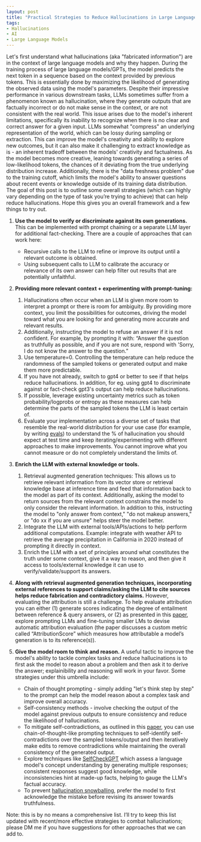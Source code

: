 ```yaml
---
layout: post
title: "Practical Strategies to Reduce Hallucinations in Large Language Models"
tags:
- Hallucinations
- AI
- Large Language Models
---
```

Let's first understand what hallucinations (aka "fabricated information") are in the context of large language models and why they happen. During the training process of large language models/GPTs, the model predicts the next token in a sequence based on the context provided by previous tokens. This is essentially done by maximizing the likelihood of generating the observed data using the model's parameters. Despite their impressive performance in various downstream tasks, LLMs sometimes suffer from a phenomenon known as hallucination, where they generate outputs that are factually incorrect or do not make sense in the context, or are not consistent with the real world. This issue arises due to the model's inherent limitations, specifically its inability to recognize when there is no clear and correct answer for a given input. LLMs somewhat "compress" an underlying representation of the world, which can be lossy during sampling or extraction. This can improve the model's creativity and ability to explore new outcomes, but it can also make it challenging to extract knowledge as is - an inherent tradeoff between the models' creativity and factualness. As the model becomes more creative, leaning towards generating a series of low-likelihood tokens, the chances of it deviating from the true underlying distribution increase. Additionally, there is the "data freshness problem" due to the training cutoff, which limits the model's ability to answer questions about recent events or knowledge outside of its training data distribution. The goal of this post is to outline some overall strategies (which can highly vary depending on the type of task you’re trying to achieve) that can help reduce hallucinations. Hope this gives you an overall framework and a few things to try out.

1. **Use the model to verify or discriminate against its own generations.** This can be implemented with prompt chaining or a separate LLM layer for additional fact-checking. There are a couple of approaches that can work here:
   * Recursive calls to the LLM to refine or improve its output until a relevant outcome is obtained.
   * Using subsequent calls to LLM to calibrate the accuracy or relevance of its own answer can help filter out results that are potentially unfaithful.

2. **Providing more relevant context + experimenting with prompt-tuning:**
   1. Hallucinations often occur when an LLM is given more room to interpret a prompt or there is room for ambiguity. By providing more context, you limit the possibilities for outcomes, driving the model toward what you are looking for and generating more accurate and relevant results.
   2. Additionally, instructing the model to refuse an answer if it is not confident. For example, by prompting it with: “Answer the question as truthfully as possible, and if you are not sure, respond with 'Sorry, I do not know the answer to the question.”
   3. Use temperature=0. Controlling the temperature can help reduce the randomness of the sampled tokens or generated output and make them more predictable.
   4. If you have not already, switch to gpt4 or better to see if that helps reduce hallucinations. In addition, for eg. using gpt4 to discriminate against or fact-check gpt3's output can help reduce hallucinations.
   5. If possible, leverage existing uncertainty metrics such as token probability/logprobs or entropy as these measures can help determine the parts of the sampled tokens the LLM is least certain of.
   6. Evaluate your implementation across a diverse set of tasks that resemble the real-world distribution for your use case (for example, by writing [evals](https://github.com/openai/evals)) to understand the % of hallucination you should expect at test time and keep iterating/experimenting with different approaches to make improvements. You cannot improve what you cannot measure or do not completely understand the limits of.

3. **Enrich the LLM with external knowledge or tools.**
   1. Retrieval augmented generation techniques: This allows us to retrieve relevant information from its vector store or retrieval knowledge base at inference time and feed that information back to the model as part of its context. Additionally, asking the model to return sources from the relevant context constrains the model to only consider the relevant information. In addition to this, instructing the model to "only answer from context," "do not makeup answers," or "do xx if you are unsure" helps steer the model better.
   2. Integrate the LLM with external tools/APIs/actions to help perform additional computations. Example: integrate with weather API to retrieve the average precipitation in California in 2020 instead of prompting it directly in context.
   3. Enrich the LLM with a set of principles around what constitutes the truth under some context, give it a way to reason, and then give it access to tools/external knowledge it can use to verify/validate/support its answers.

4. **Along with retrieval augmented generation techniques, incorporating external references to support claims/asking the LLM to cite sources helps reduce fabrication and contradictory claims.** However, evaluating the attribution is still a challenge. To help evaluate attribution you can either (1) generate scores indicating the degree of entailment between reference & query answers, or (2) as presented in this [paper](https://arxiv.org/pdf/2305.06311.pdf), explore prompting LLMs and fine-tuning smaller LMs to devise automatic attribution evaluation (the paper discusses a custom metric called “AttributionScore” which measures how attributable a model’s generation is to its reference(s)).

5. **Give the model room to think and reason.** A useful tactic to improve the model's ability to tackle complex tasks and reduce hallucinations is to first ask the model to reason about a problem and then ask it to derive the answer; explainibility and reasoning will work in your favor. Some strategies under this umbrella include:
   * Chain of thought prompting - simply adding "let's think step by step" to the prompt can help the model reason about a complex task and improve overall accuracy.
   * Self-consistency methods - involve checking the output of the model against previous outputs to ensure consistency and reduce the likelihood of hallucinations.
   * To mitigate self-contradictions, as outlined in this [paper](https://arxiv.org/pdf/2305.15852.pdf), you can use chain-of-thought-like prompting techniques to self-identify self-contradictions over the sampled tokens/output and then iteratively make edits to remove contradictions while maintaining the overall consistency of the generated output.
   * Explore techniques like [SelfCheckGPT](https://arxiv.org/pdf/2303.08896.pdf) which assess a language model's concept understanding by generating multiple responses; consistent responses suggest good knowledge, while inconsistencies hint at made-up facts, helping to gauge the LLM's factual accuracy.
   * To prevent [hallucination snowballing](https://arxiv.org/pdf/2305.13534.pdf), prefer the model to first acknowledge the mistake before revising its answer towards truthfulness.

Note: this is by no means a comprehensive list. I’ll try to keep this list updated with recent/more effective strategies to combat hallucinations; please DM me if you have suggestions for other approaches that we can add to.
